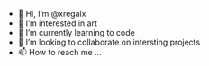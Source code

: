 - 👋 Hi, I’m @xregalx
- 👀 I’m interested in art
- 🌱 I’m currently learning to code
- 💞️ I’m looking to collaborate on intersting projects
- 📫 How to reach me ...

<!---
xregalx/xregalx is a ✨ special ✨ repository because its `README.md` (this file) appears on your GitHub profile.
You can click the Preview link to take a look at your changes.
--->
